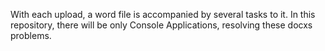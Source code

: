 With each upload, a word file is accompanied by several tasks to it. In this repository, there will be only Console Applications, resolving these docxs problems.
